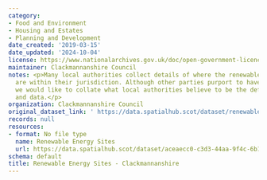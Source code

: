 ```yaml
---
category:
- Food and Environment
- Housing and Estates
- Planning and Development
date_created: '2019-03-15'
date_updated: '2024-10-04'
license: https://www.nationalarchives.gov.uk/doc/open-government-licence/version/3/
maintainer: Clackmannanshire Council
notes: <p>Many local authorities collect details of where the renewable energy sites
  are within their jurisdiction. Although other parties purport to have such lists,
  we would like to collate what local authorities believe to be the definitive sites
  and data.</p>
organization: Clackmannanshire Council
original_dataset_link: ' https://data.spatialhub.scot/dataset/renewable_energy_sites-cl'
records: null
resources:
- format: No file type
  name: Renewable Energy Sites
  url: https://data.spatialhub.scot/dataset/aceaecc0-c3d3-44aa-9f4c-6b1e8ad1b423/resource/324dd170-ab38-483d-b88e-79375f2be7fb/download/clacks_renewables.gpkg
schema: default
title: Renewable Energy Sites - Clackmannanshire
---
```

